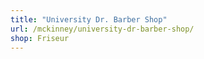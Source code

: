 ```yaml
---
title: "University Dr. Barber Shop"
url: /mckinney/university-dr-barber-shop/
shop: Friseur
---
```

